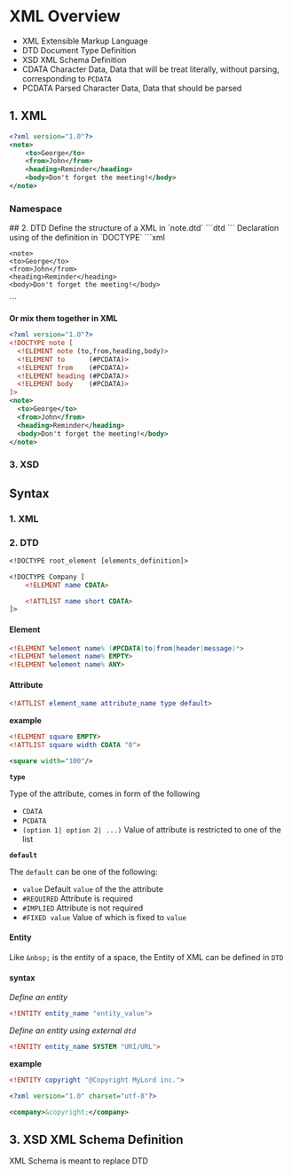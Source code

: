 # XML Overview

- XML Extensible Markup Language
- DTD Document Type Definition
- XSD XML Schema Definition
- CDATA Character Data, Data that will be treat literally, without parsing, corresponding to `PCDATA`
- PCDATA Parsed Character Data, Data that should be parsed

## 1. XML

```xml
<?xml version="1.0"?>
<note>
    <to>George</to>
    <from>John</from>
    <heading>Reminder</heading>
    <body>Don't forget the meeting!</body>
</note> 
```

### Namespace

<?xml version="1.0">

## 2. DTD

Define the structure of a XML in `note.dtd`

```dtd
<!ELEMENT note (to,from,heading,body)>
<!ELEMENT to      (#PCDATA)>
<!ELEMENT from    (#PCDATA)>
<!ELEMENT heading (#PCDATA)>
<!ELEMENT body    (#PCDATA)>
```

Declaration using of the definition in `DOCTYPE`

```xml
<?xml version="1.0" ?>
<!DOCTYPE note SYSTEM "note.dtd">
    <note>
    <to>George</to>
    <from>John</from>
    <heading>Reminder</heading>
    <body>Don't forget the meeting!</body>
</note> 
```

**Or mix them together in XML**

```xml
<?xml version="1.0"?>
<!DOCTYPE note [
  <!ELEMENT note (to,from,heading,body)>
  <!ELEMENT to      (#PCDATA)>
  <!ELEMENT from    (#PCDATA)>
  <!ELEMENT heading (#PCDATA)>
  <!ELEMENT body    (#PCDATA)>
]>
<note>
  <to>George</to>
  <from>John</from>
  <heading>Reminder</heading>
  <body>Don't forget the meeting!</body>
</note>
```

### 3. XSD

## Syntax

### 1. XML

### 2. DTD

```dtd
<!DOCTYPE root_element [elements_definition]>
```

```dtd
<!DOCTYPE Company [
    <!ELEMENT name CDATA>

    <!ATTLIST name short CDATA>
]>
```

#### Element

```dtd
<!ELEMENT %element name% (#PCDATA|to|from|header|message)*>
<!ELEMENT %element name% EMPTY>
<!ELEMENT %element name% ANY>
```

#### Attribute

```dtd
<!ATTLIST element_name attribute_name type default>
```

**example**

```dtd
<!ELEMENT square EMPTY>
<!ATTLIST square width CDATA "0">
```

```xml
<square width="100"/>
```

**`type`**

Type of the attribute, comes in form of the following

- `CDATA`
- `PCDATA`
- `(option 1| option 2| ...)` Value of attribute is restricted to one of the list

**`default`**

The `default` can be one of the following:

- `value` Default `value` of the the attribute
- `#REQUIRED` Attribute is required
- `#IMPLIED` Attribute is not required
- `#FIXED value` Value of which is fixed to `value`

#### Entity

Like `&nbsp;` is the entity of a space, the Entity of XML can be defined in `DTD`

#### syntax

*Define an entity*

```dtd
<!ENTITY entity_name "entity_value">
```

*Define an entity using external `dtd`*

```dtd
<!ENTITY entity_name SYSTEM "URI/URL">
```

**example**

```dtd
<!ENTITY copyright "@Copyright MyLord inc.">
```

```xml
<?xml version="1.0" charset="utf-8"?>

<company>&copyright;</company>
```

## 3. XSD XML Schema Definition

XML Schema is meant to replace DTD